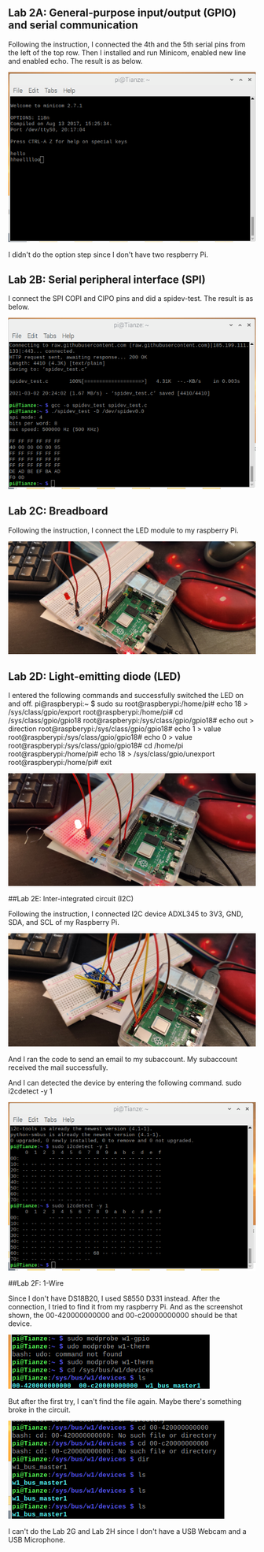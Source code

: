 
## Lab 2A: General-purpose input/output (GPIO) and serial communication

Following the instruction, I connected the 4th and the 5th serial pins from the left of the top row. Then I installed and run Minicom, enabled new line and enabled echo. The result is as below.

![alt text](https://github.com/wastelander47/629IoT/blob/main/lab2/lab2-1.png)

I didn't do the option step since I don't have two respberry Pi.

## Lab 2B: Serial peripheral interface (SPI)

I connect the SPI COPI and CIPO pins and did a spidev-test. The result is as below.

![alt text](https://github.com/wastelander47/629IoT/blob/main/lab2/lab2-2.png)

## Lab 2C: Breadboard

Following the instruction, I connect the LED module to my raspberry Pi.

![alt text](https://github.com/wastelander47/629IoT/blob/main/lab2/lab2-4.jpg)

## Lab 2D: Light-emitting diode (LED)

I entered the following commands and successfully switched the LED on and off.
  pi@raspberypi:~ $ sudo su
  root@raspberypi:/home/pi# echo 18 > /sys/class/gpio/export
  root@raspberypi:/home/pi# cd /sys/class/gpio/gpio18
  root@raspberypi:/sys/class/gpio/gpio18# echo out > direction
  root@raspberypi:/sys/class/gpio/gpio18# echo 1 > value
  root@raspberypi:/sys/class/gpio/gpio18# echo 0 > value
  root@raspberypi:/sys/class/gpio/gpio18# cd /home/pi
  root@raspberypi:/home/pi# echo 18 > /sys/class/gpio/unexport
  root@raspberypi:/home/pi# exit

![alt text](https://github.com/wastelander47/629IoT/blob/main/lab2/lab2-4(1).jpg)

##Lab 2E: Inter-integrated circuit (I2C)

Following the instruction, I connected I2C device ADXL345 to 3V3, GND, SDA, and SCL of my Raspberry Pi.

![alt text](https://github.com/wastelander47/629IoT/blob/main/lab2/lab2-5.jpg)

And I ran the code to send an email to my subaccount. My subaccount received the mail successfully.

And I can detected the device by entering the following command.
  sudo i2cdetect -y 1
  
![alt text](https://github.com/wastelander47/629IoT/blob/main/lab2/lab2-3.png)

##Lab 2F: 1-Wire

Since I don't have DS18B20, I used S8550 D331 instead. After the connection, I tried to find it from my raspberry Pi. And as the screenshot shown, the 00-420000000000 and 00-c20000000000 should be that device.

![alt text](https://github.com/wastelander47/629IoT/blob/main/lab2/lab2-6.png)

But after the first try, I can't find the file again. Maybe there's something broke in the circuit.

![alt text](https://github.com/wastelander47/629IoT/blob/main/lab2/lab2-6(1).png)

I can't do the Lab 2G and Lab 2H since I don't have a USB Webcam and a USB Microphone.

